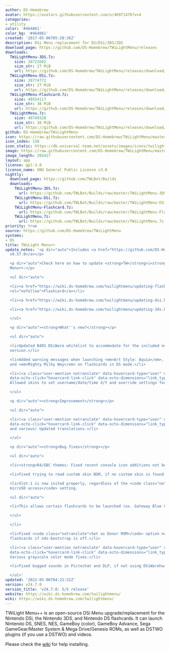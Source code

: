 ```yaml
---
author: DS-Homebrew
avatar: https://avatars.githubusercontent.com/u/46971470?v=4
categories:
- utility
color: '#464061'
color_bg: '#464061'
created: '2017-05-06T05:28:36Z'
description: DSi Menu replacement for DS/DSi/3DS/2DS
download_page: https://github.com/DS-Homebrew/TWiLightMenu/releases
downloads:
  TWiLightMenu-3DS.7z:
    size: 28722682
    size_str: 27 MiB
    url: https://github.com/DS-Homebrew/TWiLightMenu/releases/download/v24.7.0/TWiLightMenu-3DS.7z
  TWiLightMenu-DSi.7z:
    size: 28774772
    size_str: 27 MiB
    url: https://github.com/DS-Homebrew/TWiLightMenu/releases/download/v24.7.0/TWiLightMenu-DSi.7z
  TWiLightMenu-Flashcard.7z:
    size: 40554117
    size_str: 38 MiB
    url: https://github.com/DS-Homebrew/TWiLightMenu/releases/download/v24.7.0/TWiLightMenu-Flashcard.7z
  TWiLightMenu.7z:
    size: 40749328
    size_str: 38 MiB
    url: https://github.com/DS-Homebrew/TWiLightMenu/releases/download/v24.7.0/TWiLightMenu.7z
github: DS-Homebrew/TWiLightMenu
icon: https://raw.githubusercontent.com/DS-Homebrew/TWiLightMenu/master/booter/Twilight%2B%2B-animated%20icon-fix.gif
icon_index: 138
icon_static: https://db.universal-team.net/assets/images/icons/twilight-menu.png
image: https://raw.githubusercontent.com/DS-Homebrew/TWiLightMenu/master/logo.png
image_length: 203427
layout: app
license: gpl-3.0
license_name: GNU General Public License v3.0
nightly:
  download_page: https://github.com/TWLBot/Builds
  downloads:
    TWiLightMenu-3DS.7z:
      url: https://github.com/TWLBot/Builds/raw/master/TWiLightMenu-3DS.7z
    TWiLightMenu-DSi.7z:
      url: https://github.com/TWLBot/Builds/raw/master/TWiLightMenu-DSi.7z
    TWiLightMenu-Flashcard.7z:
      url: https://github.com/TWLBot/Builds/raw/master/TWiLightMenu-Flashcard.7z
    TWiLightMenu.7z:
      url: https://github.com/TWLBot/Builds/raw/master/TWiLightMenu.7z
priority: true
source: https://github.com/DS-Homebrew/TWiLightMenu
systems:
- DS
title: TWiLight Menu++
update_notes: '<p dir="auto">Includes <a href="https://github.com/DS-Homebrew/nds-bootstrap/releases/tag/v0.57.0">nds-bootstrap
  v0.57.0</a></p>

  <p dir="auto">Check here on how to update <strong>TW</strong>i<strong>L</strong>ight
  Menu++:</p>

  <ul dir="auto">

  <li><a href="https://wiki.ds-homebrew.com/twilightmenu/updating-flashcard.html"
  rel="nofollow">Flashcard</a></li>

  <li><a href="https://wiki.ds-homebrew.com/twilightmenu/updating-dsi.html" rel="nofollow">DSi</a></li>

  <li><a href="https://wiki.ds-homebrew.com/twilightmenu/updating-3ds.html" rel="nofollow">3DS</a></li>

  </ul>

  <p dir="auto"><strong>What''s new?</strong></p>

  <ul dir="auto">

  <li>Updated B4DS DSiWare whitelist to accommodate for the included nds-bootstrap
  version.</li>

  <li>Added warning messages when launching <em>Art Style: Aquia</em>, <em>Flipper</em>,
  and <em>Mighty Milky Way</em> on flashcards in DS mode.</li>

  <li>(<a class="user-mention notranslate" data-hovercard-type="user" data-hovercard-url="/users/Epicpkmn11/hovercard"
  data-octo-click="hovercard-link-click" data-octo-dimensions="link_type:self" href="https://github.com/Epicpkmn11">@Epicpkmn11</a>)
  Allowed skins to set username/date/time X/Y and override settings for macro mode.</li>

  </ul>

  <p dir="auto"><strong>Improvement</strong></p>

  <ul dir="auto">

  <li>(<a class="user-mention notranslate" data-hovercard-type="user" data-hovercard-url="/users/Epicpkmn11/hovercard"
  data-octo-click="hovercard-link-click" data-octo-dimensions="link_type:self" href="https://github.com/Epicpkmn11">@Epicpkmn11</a>
  and various) Updated translations.</li>

  </ul>

  <p dir="auto"><strong>Bug fixes</strong></p>

  <ul dir="auto">

  <li><strong>R4/GBC themes: Fixed recent console icon additions not being displayed.</strong></li>

  <li>Fixed trying to read custom skin BGM, if no custom skin is found.</li>

  <li>Slot-1 is now inited properly, regardless of the <code class="notranslate">Slot-1
  microSD access</code> setting.

  <ul dir="auto">

  <li>This allows certain flashcards to be launched (ex. Gateway Blue Card).</li>

  </ul>

  </li>

  <li>Fixed <code class="notranslate">Set as Donor ROM</code> option not showing on
  flashcards if nds-bootstrap is off.</li>

  <li>(<a class="user-mention notranslate" data-hovercard-type="user" data-hovercard-url="/users/DieGo367/hovercard"
  data-octo-click="hovercard-link-click" data-octo-dimensions="link_type:self" href="https://github.com/DieGo367">@DieGo367</a>)
  Various grayscale color mode fixes.</li>

  <li>Fixed bugged sounds in Pictochat and DLP, if not using DSiWarehax.</li>

  </ul>'
updated: '2022-05-06T04:22:32Z'
version: v24.7.0
version_title: 'v24.7.0: 5/5 release'
website: https://wiki.ds-homebrew.com/twilightmenu/
wiki: https://wiki.ds-homebrew.com/twilightmenu/
---
```

TWiLight Menu++ is an open-source DSi Menu upgrade/replacement for the Nintendo DSi, the Nintendo 3DS, and Nintendo DS flashcards. It can launch Nintendo DS, SNES, NES, GameBoy (color), GameBoy Advance, Sega GameGear/Master System & Mega Drive/Genesis ROMs, as well as DSTWO plugins (if you use a DSTWO) and videos.

Please check the [wiki](https://wiki.ds-homebrew.com/twilightmenu/) for help installing.